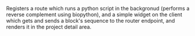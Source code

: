 Registers a route which runs a python script in the backgronud (performs a reverse complement using biopython), and a simple widget on the client which gets and sends a block's sequence to the router endpoint, and renders it in the project detail area.